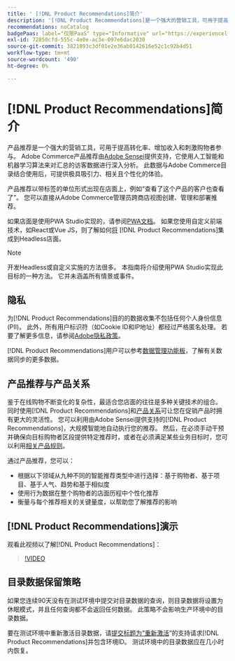 ```yaml
---
title: ' [!DNL Product Recommendations]简介'
description: '[!DNL Product Recommendations]是一个强大的营销工具，可用于提高转化率、增加收入和刺激购物者参与。'
recommendations: noCatalog
badgePaas: label="仅限PaaS" type="Informative" url="https://experienceleague.adobe.com/en/docs/commerce/user-guides/product-solutions" tooltip="仅适用于云项目(Adobe管理的PaaS基础架构)和内部部署项目上的Adobe Commerce 。"
exl-id: 72850cfd-555c-4e0e-ac3e-097e6dac2030
source-git-commit: 3821893c3df01e2e36ab0142616e52c1c92b4d51
workflow-type: tm+mt
source-wordcount: '490'
ht-degree: 0%

---
```


# [!DNL Product Recommendations]简介

产品推荐是一个强大的营销工具，可用于提高转化率、增加收入和刺激购物者参与。 Adobe Commerce产品推荐由[Adobe Sensei](https://www.adobe.com/sensei.html)提供支持，它使用人工智能和机器学习算法来对汇总的访客数据进行深入分析。 此数据与Adobe Commerce目录结合使用后，可提供极具吸引力、相关且个性化的体验。

产品推荐以带标签的单位形式出现在店面上，例如“查看了这个产品的客户也查看了”。 您可以直接从Adobe Commerce管理员跨商店视图创建、管理和部署推荐。

如果店面是使用PWA Studio实现的，请参阅[PWA文档](https://developer.adobe.com/commerce/pwa-studio/integrations/product-recommendations/)。 如果您使用自定义前端技术，如React或Vue JS，则了解如何[将](headless.md) [!DNL Product Recommendations]集成到Headless店面。

>[!NOTE]
>
>开发Headless或自定义实施的方法很多。 本指南将介绍使用PWA Studio实现此目标的一种方法。 它并未涵盖所有情景或事件。

## 隐私

为[!DNL Product Recommendations]目的的数据收集不包括任何个人身份信息(PII)。 此外，所有用户标识符（如Cookie ID和IP地址）都经过严格匿名处理。 若要了解更多信息，请参阅[Adobe隐私政策](https://www.adobe.com/privacy/policy.html)。

[!DNL Product Recommendations]用户可以参考[数据管理功能板](https://experienceleague.adobe.com/docs/commerce-admin/systems/data-transfer/data-dashboard.html)，了解有关数据同步的更多数据。

## 产品推荐与产品关系

鉴于在线购物不断变化的复杂性，最适合您店面的往往是多种关键技术的组合。 同时使用[!DNL Product Recommendations]和[产品关系](https://experienceleague.adobe.com/docs/commerce-admin/marketing/promotions/product-relationships/product-relationships.html)可让您在促销产品时拥有更大的灵活性。 您可以利用由Adobe Sensei提供支持的[!DNL Product Recommendations]，大规模智能地自动执行您的推荐。 然后，在必须手动干预并确保向目标购物者区段提供特定推荐时，或者在必须满足某些业务目标时，您可以利用[相关产品规则](https://experienceleague.adobe.com/docs/commerce-admin/marketing/promotions/product-relationships/product-related-rules.html)。

通过产品推荐，您可以：

- 根据以下领域从九种不同的智能推荐类型中进行选择：基于购物者、基于项目、基于人气、趋势和基于相似度
- 使用行为数据在整个购物者的店面历程中个性化推荐
- 衡量与每个推荐相关的关键量度，以帮助您了解推荐的影响

## [!DNL Product Recommendations]演示

观看此视频以了解[!DNL Product Recommendations]：

>[!VIDEO](https://video.tv.adobe.com/v/343991?quality=12)

## 目录数据保留策略

如果您连续90天没有在测试环境中提交对目录数据的查询，则目录数据将设置为休眠模式，并且任何查询都不会返回任何数据。 此策略不会影响生产环境中的目录数据。

要在测试环境中重新激活目录数据，请[提交标题为“重新激活](https://experienceleague.adobe.com/en/docs/commerce-knowledge-base/kb/help-center-guide/magento-help-center-user-guide#experience-league-start-page)”的支持请求[!DNL Product Recommendations]并包含环境ID。 测试环境中的目录数据应在几小时内恢复。
